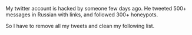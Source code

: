 My twitter account is hacked by someone few days ago.
He tweeted 500+ messages in Russian with links,
   and followed 300+ honeypots.

So I have to remove all my tweets and clean my following list.
